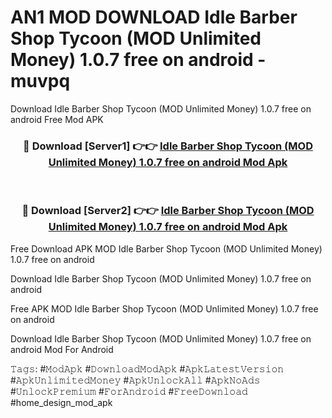 # AN1 MOD DOWNLOAD Idle Barber Shop Tycoon (MOD Unlimited Money) 1.0.7 free on android - muvpq
Download Idle Barber Shop Tycoon (MOD Unlimited Money) 1.0.7 free on android Free Mod APK

<div align="center">
<h3>🔴 Download [Server1] 👉👉 <a href="https://apk-comot.site?title=Idle_Barber_Shop_Tycoon_(MOD_Unlimited_Money)_1.0.7_free_on_android">Idle Barber Shop Tycoon (MOD Unlimited Money) 1.0.7 free on android Mod Apk</a></h3><br>

<h3>🔴 Download [Server2] 👉👉 <a href="https://apk-comot.site?title=Idle_Barber_Shop_Tycoon_(MOD_Unlimited_Money)_1.0.7_free_on_android">Idle Barber Shop Tycoon (MOD Unlimited Money) 1.0.7 free on android Mod Apk</a></h3>
</div>


Free Download APK MOD Idle Barber Shop Tycoon (MOD Unlimited Money) 1.0.7 free on android

Download Idle Barber Shop Tycoon (MOD Unlimited Money) 1.0.7 free on android 

Free APK MOD Idle Barber Shop Tycoon (MOD Unlimited Money) 1.0.7 free on android 

Download Idle Barber Shop Tycoon (MOD Unlimited Money) 1.0.7 free on android Mod For Android

𝚃𝚊𝚐𝚜: #𝙼𝚘𝚍𝙰𝚙𝚔 #𝙳𝚘𝚠𝚗𝚕𝚘𝚊𝚍𝙼𝚘𝚍𝙰𝚙𝚔 #𝙰𝚙𝚔𝙻𝚊𝚝𝚎𝚜𝚝𝚅𝚎𝚛𝚜𝚒𝚘𝚗 #𝙰𝚙𝚔𝚄𝚗𝚕𝚒𝚖𝚒𝚝𝚎𝚍𝙼𝚘𝚗𝚎𝚢 #𝙰𝚙𝚔𝚄𝚗𝚕𝚘𝚌𝚔𝙰𝚕𝚕 #𝙰𝚙𝚔𝙽𝚘𝙰𝚍𝚜 #𝚄𝚗𝚕𝚘𝚌𝚔𝙿𝚛𝚎𝚖𝚒𝚞𝚖 #𝙵𝚘𝚛𝙰𝚗𝚍𝚛𝚘𝚒𝚍 #𝙵𝚛𝚎𝚎𝙳𝚘𝚠𝚗𝚕𝚘𝚊𝚍 #home_design_mod_apk